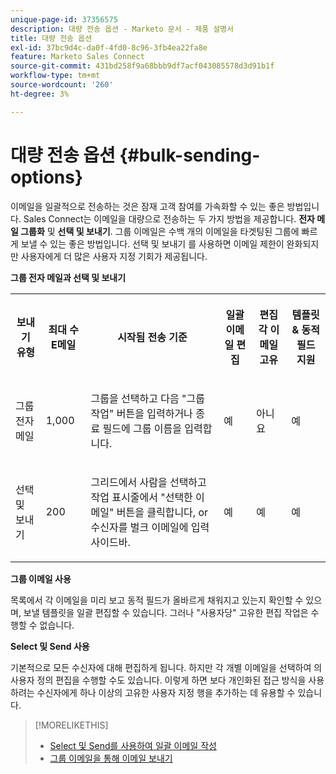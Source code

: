 ```yaml
---
unique-page-id: 37356575
description: 대량 전송 옵션 - Marketo 문서 - 제품 설명서
title: 대량 전송 옵션
exl-id: 37bc9d4c-da0f-4fd0-8c96-3fb4ea22fa8e
feature: Marketo Sales Connect
source-git-commit: 431bd258f9a68bbb9df7acf043085578d3d91b1f
workflow-type: tm+mt
source-wordcount: '260'
ht-degree: 3%

---
```


# 대량 전송 옵션 {#bulk-sending-options}

이메일을 일괄적으로 전송하는 것은 잠재 고객 참여를 가속화할 수 있는 좋은 방법입니다. Sales Connect는 이메일을 대량으로 전송하는 두 가지 방법을 제공합니다. **전자 메일 그룹화** 및 **선택 및 보내기**. 그룹 이메일은 수백 개의 이메일을 타겟팅된 그룹에 빠르게 보낼 수 있는 좋은 방법입니다. 선택 및 보내기 를 사용하면 이메일 제한이 완화되지만 사용자에게 더 많은 사용자 지정 기회가 제공됩니다.

**그룹 전자 메일과 선택 및 보내기**

<table> 
 <colgroup> 
  <col> 
  <col> 
  <col> 
  <col> 
  <col> 
  <col> 
 </colgroup> 
 <tbody> 
  <tr> 
   <th><p><span>보내기</span><span> 유형</span> </p></th> 
   <th><p><span>최대 수 </span><span>E</span><span>메일</span> </p></th> 
   <th><p><span>시작됨 </span><span>전송 기준</span></p></th> 
   <th><p><span>일괄 </span><span>이메일 편집</span> </p></th> 
   <th><p><span>편집</span><span> 각 이메일 </span><span>고유</span> </p></th> 
   <th><p><span>템플릿 &amp; </span><span>동적 필드 지원</span> </p></th> 
  </tr> 
  <tr> 
   <td><p><span>그룹 전자 메일</span> </p></td> 
   <td><p><span>1,000</span> </p></td> 
   <td><p><span>그룹을 선택하고</span><span> 다음 </span><span>"그룹 작업" 버튼</span><span>을 입력하거나 종료 필드에 그룹 이름을 입력합니다. </span> </p></td> 
   <td><p><span>예</span> </p></td> 
   <td><p><span>아니요</span> </p></td> 
   <td><p><span>예</span> </p></td> 
  </tr> 
  <tr> 
   <td><p><span>선택 </span><span>및 </span><span>보내기</span> </p></td> 
   <td><p><span>200</span> </p></td> 
   <td><p><span>그리드에서 사람을 선택하고 작업 표시줄에서 "선택한 이메일" 버튼을 클릭합니다</span><span>, o</span><span>r 수신자를 벌크 이메일에 입력 </span><span>사이드바</span><span>.</span></p></td> 
   <td><p><span>예</span> </p></td> 
   <td><p><span>예</span> </p></td> 
   <td><p><span>예</span> </p></td> 
  </tr> 
 </tbody> 
</table>

**그룹 이메일 사용**

목록에서 각 이메일을 미리 보고 동적 필드가 올바르게 채워지고 있는지 확인할 수 있으며, 보낼 템플릿을 일괄 편집할 수 있습니다. 그러나 &quot;사용자당&quot; 고유한 편집 작업은 수행할 수 없습니다.

**Select 및 Send 사용**

기본적으로 모든 수신자에 대해 편집하게 됩니다. 하지만 각 개별 이메일을 선택하여 의 사용자 정의 편집을 수행할 수도 있습니다. 이렇게 하면 보다 개인화된 접근 방식을 사용하려는 수신자에게 하나 이상의 고유한 사용자 지정 행을 추가하는 데 유용할 수 있습니다.

>[!MORELIKETHIS]
>
>* [Select 및 Send를 사용하여 일괄 이메일 작성](/help/marketo/product-docs/marketo-sales-connect/email/using-the-compose-window/composing-bulk-emails-with-select-and-send.md#sending-emails)
>* [그룹 이메일을 통해 이메일 보내기](/help/marketo/product-docs/marketo-sales-connect/email/using-the-compose-window/sending-emails-via-group-email.md)
